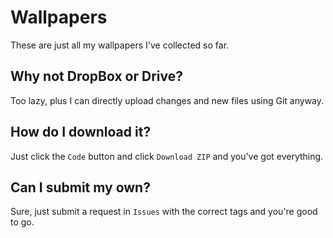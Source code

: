 # Wallpapers
These are just all my wallpapers I've collected so far.

## Why not DropBox or Drive?
Too lazy, plus I can directly upload changes and new files using Git anyway.

## How do I download it?
Just click the `Code` button and click `Download ZIP` and you've got everything.

## Can I submit my own?
Sure, just submit a request in `Issues` with the correct tags and you're good to go.
